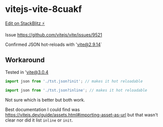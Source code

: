 # vitejs-vite-8cuakf

[Edit on StackBlitz ⚡️](https://stackblitz.com/edit/vitejs-vite-8cuakf)

Issue <https://github.com/vitejs/vite/issues/9521>

Confirmed JSON hot-reloads with 'vite@2.9.14`

## Workaround

Tested in 'vite@3.0.4

```js
import json from './tst.json?init'; // makes it hot reloadable
```

```js
import json from './tst.json?inline'; // makes it hot reloadable

```

Not sure which is better but both work.

Best documentation I could find was <https://vitejs.dev/guide/assets.html#importing-asset-as-url> but that wasn't clear nor did it list `inline` or `init`.
